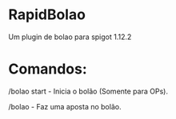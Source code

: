 # RapidBolao
Um plugin de bolao para spigot 1.12.2

# Comandos:
  /bolao start <tempo em minutos> - Inicia o bolão (Somente para OPs).
  
  /bolao <quantidade de dinheiro> - Faz uma aposta no bolão.
